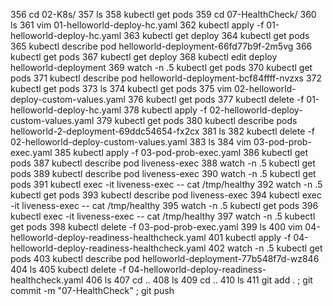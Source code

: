  356  cd 02-K8s/
  357  ls
  358  kubectl  get pods
  359  cd 07-HealthCheck/
  360  ls
  361  vim 01-helloworld-deploy-hc.yaml
  362  kubectl  apply -f 01-helloworld-deploy-hc.yaml
  363  kubectl get deploy
  364  kubectl  get pods
  365  kubectl describe pod helloworld-deployment-66fd77b9f-2m5vg
  366  kubectl  get pods
  367  kubectl  get deploy
  368  kubectl edit  deploy helloworld-deployment
  369  watch -n .5 kubectl get pods
  370  kubectl  get pods
  371  kubectl describe pod helloworld-deployment-bcf84ffff-nvzxs
  372  kubectl  get pods
  373  ls
  374  kubectl  get pods
  375  vim 02-helloworld-deploy-custom-values.yaml
  376  kubectl  get pods
  377  kubectl  delete -f 01-helloworld-deploy-hc.yaml
  378  kubectl  apply -f 02-helloworld-deploy-custom-values.yaml
  379  kubectl  get pods
  380  kubectl  describe pods helloworld-2-deployment-69ddc54654-fx2cx
  381  ls
  382  kubectl  delete -f 02-helloworld-deploy-custom-values.yaml
  383  ls
  384  vim 03-pod-prob-exec.yaml
  385  kubectl  apply -f 03-pod-prob-exec.yaml
  386  kubectl  get pods
  387  kubectl describe pod liveness-exec
  388  watch -n .5 kubectl get pods
  389  kubectl describe pod liveness-exec
  390  watch -n .5 kubectl get pods
  391  kubectl exec -it  liveness-exec -- cat /tmp/healthy
  392  watch -n .5 kubectl get pods
  393  kubectl describe pod liveness-exec
  394  kubectl exec -it  liveness-exec -- cat /tmp/healthy
  395  watch -n .5 kubectl get pods
  396  kubectl exec -it  liveness-exec -- cat /tmp/healthy
  397  watch -n .5 kubectl get pods
  398  kubectl  delete -f 03-pod-prob-exec.yaml
  399  ls
  400  vim 04-helloworld-deploy-readiness-healthcheck.yaml
  401  kubectl  apply -f 04-helloworld-deploy-readiness-healthcheck.yaml
  402  watch -n .5 kubectl get pods
  403  kubectl describe pod helloworld-deployment-77b548f7d-wz846
  404  ls
  405  kubectl delete -f 04-helloworld-deploy-readiness-healthcheck.yaml
  406  ls
  407  cd ..
  408  ls
  409  cd ..
  410  ls
  411  git add . ; git commit -m "07-HealthCheck" ; git push
